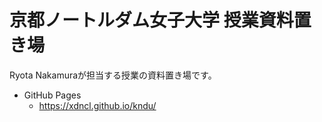 # 京都ノートルダム女子大学 授業資料置き場
Ryota Nakamuraが担当する授業の資料置き場です。

* GitHub Pages
  * https://xdncl.github.io/kndu/
